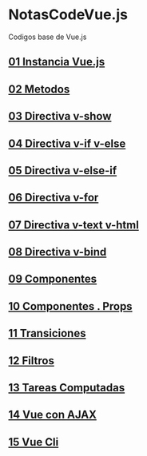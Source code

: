 # NotasCodeVue.js
Codigos base de Vue.js


## [01 Instancia Vue.js](https://github.com/AdrianLovo/NotasCodeVue.js/tree/master/01-Instancia%20Vue)
## [02 Metodos](https://github.com/AdrianLovo/NotasCodeVue.js/tree/master/02-Metodos%20Vue)
## [03 Directiva v-show](https://github.com/AdrianLovo/NotasCodeVue.js/tree/master/03-Directiva%20v-show)
## [04 Directiva v-if v-else](https://github.com/AdrianLovo/NotasCodeVue.js/tree/master/04-Directiva%20v-if%20v-else)
## [05 Directiva v-else-if](https://github.com/AdrianLovo/NotasCodeVue.js/tree/master/05-Directiva%20v-if-else-if)
## [06 Directiva v-for](https://github.com/AdrianLovo/NotasCodeVue.js/tree/master/06-Directiva%20v-for)
## [07 Directiva v-text v-html](https://github.com/AdrianLovo/NotasCodeVue.js/tree/master/07-Directiva%20v-text%20v-html)
## [08 Directiva v-bind](https://github.com/AdrianLovo/NotasCodeVue.js/tree/master/08-Directiva%20v-bind)
## [09 Componentes](https://github.com/AdrianLovo/NotasCodeVue.js/tree/master/09-Componentes)
## [10 Componentes . Props](https://github.com/AdrianLovo/NotasCodeVue.js/tree/master/10-Componentes%20.%20Props)
## [11 Transiciones](https://github.com/AdrianLovo/NotasCodeVue.js/tree/master/11-Transiciones)
## [12 Filtros](https://github.com/AdrianLovo/NotasCodeVue.js/tree/master/12-Filtros)
## [13 Tareas Computadas](https://github.com/AdrianLovo/NotasCodeVue.js/tree/master/13-Tareas%20Computadas)
## [14 Vue con AJAX](https://github.com/AdrianLovo/NotasCodeVue.js/tree/master/14-Vue%20con%20AJAX)
## [15 Vue Cli](https://github.com/AdrianLovo/NotasCodeVue.js/tree/master/15-Vue%20Cli)




